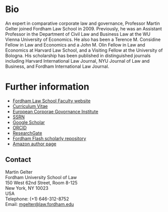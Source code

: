 # Bio
An expert in comparative corporate law and governance, Professor Martin Gelter joined Fordham Law School in 2009. Previously, he was an Assistant Professor in the Department of Civil Law and Business Law at the WU Vienna University of Economics. He also has been a Terence M. Considine Fellow in Law and Economics and a John M. Olin Fellow in Law and Economics at Harvard Law School, and a Visiting Fellow at the University of Bologna. His scholarship has been published in distinguished journals including Harvard International Law Journal, NYU Journal of Law and Business, and Fordham International Law Journal.

# Further information
- [Fordham Law School Faculty website](https://www.fordham.edu/info/23135/martin_gelter)
- [Curriculum Vitae](https://www.fordham.edu/downloads/file/10299/martin_gelter)
- [European Corporae Govornance Institute](https://ecgi.global/users/martin-gelter)
- [SSRN](http://papers.ssrn.com/sol3/cf_dev/AbsByAuth.cfm?per_id=416460) 
- [Google Scholar](https://scholar.google.com/citations?user=8yXuFQ8AAAAJ)
- [ORCID](http://orcid.org/0000-0003-3429-6586)
- [ResearchGate](https://www.researchgate.net/profile/Martin-Gelter)
- [Fordham Flash scholarly repository](https://ir.lawnet.fordham.edu/do/search/?q=author_lname%3A%22Gelter%22%20author_fname%3A%22Martin%22&start=0&context=1572094&facet=)
- [Amazon author page](http://www.amazon.com/Martin-Gelter/e/B07J4B25QD)


## Contact
Martin Gelter <br> Fordham University School of Law<br>150 West 62nd Street, Room 8-125<br>New York, NY 10023<br>USA<br>Telephone: (+1) 646-312-8752<br>Email: [mgelter@law.fordham.edu](mgelter@law.fordham.edu)
